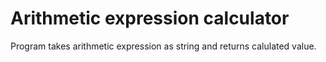 # Arithmetic expression calculator

Program takes arithmetic expression as string and returns calulated value.